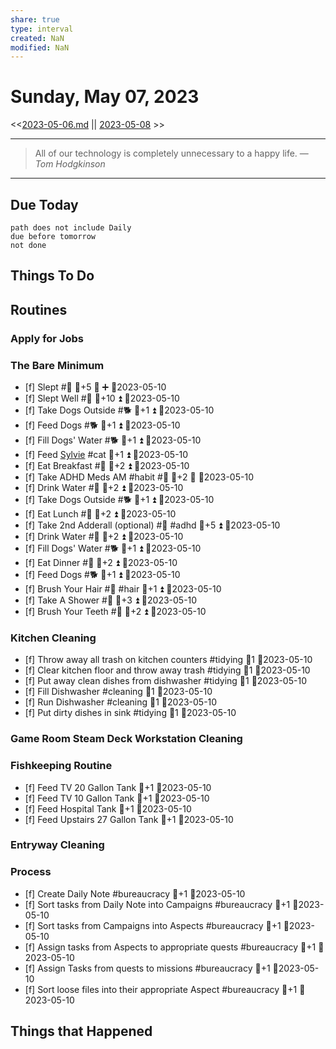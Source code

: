 ```yaml
---
share: true
type: interval
created: NaN 
modified: NaN
---
```

# Sunday, May 07, 2023
<<[2023-05-06.md](./2023-05-06.md) || [2023-05-08](./2023-05-08.md) >>

---

> All of our technology is completely unnecessary to a happy life.
> — <cite>Tom Hodgkinson</cite>

---
## Due Today
```tasks
path does not include Daily
due before tomorrow
not done
```

## Things To Do







## Routines
### Apply for Jobs


### The Bare Minimum
- [f] Slept #🛌 🥄+5 🔺 ➕ 📆2023-05-10
- [f] Slept Well #🛌 🥄+10 ⏫ 📆2023-05-10
- [f] Take Dogs Outside #🐕 🥄+1 ⏫ 📆2023-05-10
- [f] Feed Dogs #🐕 🥄+1 ⏫ 📆2023-05-10
- [f] Fill Dogs' Water #🐕 🥄+1 ⏫ 📆2023-05-10
- [f] Feed [Sylvie](../../03%20-%20Belonging%20%F0%9F%91%AA/00%20-%20The%20Pack%20%F0%9F%90%95/Sylvie.md) #cat 🥄+1 ⏫ 📆2023-05-10
- [f] Eat Breakfast #🍎 🥄+2 ⏫ 📆2023-05-10
- [f] Take ADHD Meds AM #habit #💊 🥄+2 🔺 📆2023-05-10
- [f] Drink Water #🌊 🥄+2 ⏫ 📆2023-05-10
- [f] Take Dogs Outside #🐕 🥄+1 ⏫ 📆2023-05-10
- [f] Eat Lunch #🍎 🥄+2 ⏫ 📆2023-05-10
- [f] Take 2nd Adderall (optional) #💊 #adhd 🥄+5 ⏫ 📆2023-05-10
- [f] Drink Water #🌊  🥄+2 ⏫ 📆2023-05-10
- [f] Fill Dogs' Water #🐕 🥄+1 ⏫ 📆2023-05-10
- [f] Eat Dinner #🍎 🥄+2 ⏫ 📆2023-05-10
- [f] Feed Dogs #🐕 🥄+1 ⏫ 📆2023-05-10
- [f] Brush Your Hair #🚿 #hair 🥄+1 ⏫ 📆2023-05-10
- [f] Take A Shower #🚿 🥄+3 ⏫ 📆2023-05-10
- [f] Brush Your Teeth #🚿 🥄+2 ⏫ 📆2023-05-10


### Kitchen Cleaning
- [f] Throw away all trash on kitchen counters #tidying 🥄1 📆2023-05-10
- [f] Clear kitchen floor and throw away trash #tidying  🥄1 📆2023-05-10
- [f] Put away clean dishes from dishwasher #tidying  🥄1 📆2023-05-10
- [f] Fill Dishwasher #cleaning 🥄1 📆2023-05-10
- [f] Run Dishwasher #cleaning 🥄1 📆2023-05-10
- [f] Put dirty dishes in sink #tidying 🥄1 📆2023-05-10


### Game Room Steam Deck Workstation Cleaning


### Fishkeeping Routine
- [f] Feed TV 20 Gallon Tank 🥄+1 📆2023-05-10
- [f] Feed TV 10 Gallon Tank 🥄+1 📆2023-05-10
- [f] Feed Hospital Tank 🥄+1 📆2023-05-10
- [f] Feed Upstairs 27 Gallon Tank 🥄+1 📆2023-05-10


### Entryway Cleaning


### Process
- [f] Create Daily Note #bureaucracy 🥄+1  📆2023-05-10
- [f] Sort tasks from Daily Note into Campaigns #bureaucracy 🥄+1  📆2023-05-10
- [f] Sort tasks from Campaigns into Aspects #bureaucracy 🥄+1  📆2023-05-10
- [f] Assign tasks from Aspects to appropriate quests #bureaucracy 🥄+1  📆2023-05-10
- [f] Assign Tasks from quests to missions #bureaucracy 🥄+1  📆2023-05-10
- [f] Sort loose files into their appropriate Aspect #bureaucracy 🥄+1  📆2023-05-10




## Things that Happened
